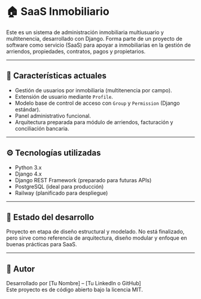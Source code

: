 # 🏠 SaaS Inmobiliario

Este es un sistema de administración inmobiliaria multiusuario y multitenencia, desarrollado con Django. Forma parte de un proyecto de software como servicio (SaaS) para apoyar a inmobiliarias en la gestión de arriendos, propiedades, contratos, pagos y propietarios.

---

## 🚀 Características actuales

- Gestión de usuarios por inmobiliaria (multitenencia por campo).
- Extensión de usuario mediante `Profile`.
- Modelo base de control de acceso con `Group` y `Permission` (Django estándar).
- Panel administrativo funcional.
- Arquitectura preparada para módulo de arriendos, facturación y conciliación bancaria.

---

## ⚙️ Tecnologías utilizadas

- Python 3.x
- Django 4.x
- Django REST Framework (preparado para futuras APIs)
- PostgreSQL (ideal para producción)
- Railway (planificado para despliegue)

---

## 🧠 Estado del desarrollo

Proyecto en etapa de diseño estructural y modelado. No está finalizado, pero sirve como referencia de arquitectura, diseño modular y enfoque en buenas prácticas para SaaS.

---

## 👤 Autor

Desarrollado por [Tu Nombre] – [Tu LinkedIn o GitHub]  
Este proyecto es de código abierto bajo la licencia MIT.
